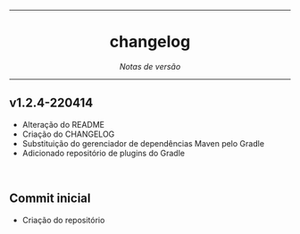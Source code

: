 <hr>
<h1 align="center">changelog</h1>
<p align=center><i align="center">Notas de versão</i></p>

<hr>

## v1.2.4-220414

- Alteração do README
- Criação do CHANGELOG
- Substituição do gerenciador de dependências Maven pelo Gradle
- Adicionado repositório de plugins do Gradle

<br>

## Commit inicial

- Criação do repositório
